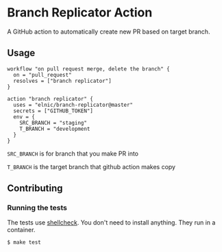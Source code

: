 # Branch Replicator Action

A GitHub action to automatically create new PR based on target branch. 

## Usage

```
workflow "on pull request merge, delete the branch" {
  on = "pull_request"
  resolves = ["branch replicator"]
}

action "branch replicator" {
  uses = "elnic/branch-replicator@master"
  secrets = ["GITHUB_TOKEN"]
  env = {
    SRC_BRANCH = "staging"
    T_BRANCH = "development
  }
}
```

`SRC_BRANCH` is for branch that you make PR into

`T_BRANCH` is the target branch that github action makes copy

## Contributing

### Running the tests

The tests use [shellcheck](https://github.com/koalaman/shellcheck). You don't
need to install anything. They run in a container.

```console
$ make test
```
